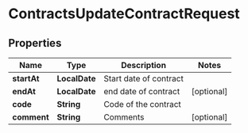 

# ContractsUpdateContractRequest


## Properties

| Name | Type | Description | Notes |
|------------ | ------------- | ------------- | -------------|
|**startAt** | **LocalDate** | Start date of contract |  |
|**endAt** | **LocalDate** | end date of contract |  [optional] |
|**code** | **String** | Code of the contract |  |
|**comment** | **String** | Comments |  [optional] |




